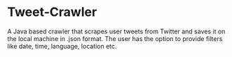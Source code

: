 # Tweet-Crawler
A Java based crawler that scrapes user tweets from Twitter and saves it on the local machine in .json format.
The user has the option to provide filters like date, time, language, location etc.

